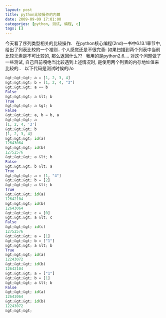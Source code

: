 ```yaml
---
layout: post
title: python比较操作的内幕
date: 2009-09-09 17:01:00
categories: [python, 测试, 编程, c]
tags: []
---
```

今天看了序列类型相关的比较操作.
 
在python核心编程(2nd)一书中6.13.1章节中, 给出了列表比较的一个准则..
个人感觉还是不很完善:
如果扫描到两个列表中当前比较元素是不可比较的, 那么返回什么??
 
我用的是python2.6....
对这个问题做了一些测试, 自己目前嘎绝当比较遇到上述情况时, 是使用两个列表的内存地址值来比较的..
 
以下代码是测试时候的i/o
 

```python
&gt;&gt;&gt; a = [1, 2, 3, 4]
&gt;&gt;&gt; b = [1, 2, 4, "3"]
&gt;&gt;&gt; a == b
False
&gt;&gt;&gt; a &lt; b
True
&gt;&gt;&gt; a &gt; b
False
&gt;&gt;&gt; a, b = b, a
&gt;&gt;&gt; a
[1, 2, 4, '3']
&gt;&gt;&gt; b
[1, 2, 3, 4]
&gt;&gt;&gt; id(a)
12643064
&gt;&gt;&gt; id(b)
12752576
&gt;&gt;&gt; a &lt; b
False
&gt;&gt;&gt; b &lt; a
True
&gt;&gt;&gt; a = [1, "4"]
&gt;&gt;&gt; b = [2]
&gt;&gt;&gt; a &lt; b
True
&gt;&gt;&gt; id(a)
12642104
&gt;&gt;&gt; id(b)
12643064
&gt;&gt;&gt; c = [0]
&gt;&gt;&gt; a &lt; c
False
&gt;&gt;&gt; id(c)
12752576
&gt;&gt;&gt; a = [1]
&gt;&gt;&gt; b = ["1"]
&gt;&gt;&gt; a &lt; b
True
&gt;&gt;&gt; id(a)
12243072
&gt;&gt;&gt; id(b)
12642104
&gt;&gt;&gt; a = ["1"]
&gt;&gt;&gt; b = [1]
&gt;&gt;&gt; a &lt; b
False
&gt;&gt;&gt; id(a)
12643064
&gt;&gt;&gt; id(b)
12243072
&gt;&gt;&gt;
```

